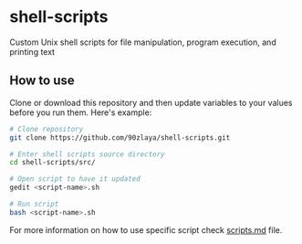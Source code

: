 # shell-scripts
Custom Unix shell scripts for file manipulation, program execution, and printing text

## How to use

Clone or download this repository and then update variables to your values before you run them. Here's example:

```bash
# Clone repository
git clone https://github.com/90zlaya/shell-scripts.git

# Enter shell scripts source directory
cd shell-scripts/src/

# Open script to have it updated
gedit <script-name>.sh

# Run script
bash <script-name>.sh
```

For more information on how to use specific script check [scripts.md] file.

[scripts.md]: src/SCRIPTS.md
